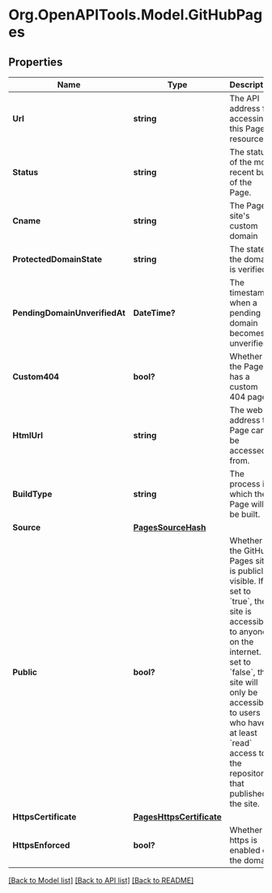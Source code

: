 # Org.OpenAPITools.Model.GitHubPages

## Properties

Name | Type | Description | Notes
------------ | ------------- | ------------- | -------------
**Url** | **string** | The API address for accessing this Page resource. | 
**Status** | **string** | The status of the most recent build of the Page. | 
**Cname** | **string** | The Pages site&#39;s custom domain | 
**ProtectedDomainState** | **string** | The state if the domain is verified | [optional] 
**PendingDomainUnverifiedAt** | **DateTime?** | The timestamp when a pending domain becomes unverified. | [optional] 
**Custom404** | **bool?** | Whether the Page has a custom 404 page. | [default to false]
**HtmlUrl** | **string** | The web address the Page can be accessed from. | [optional] 
**BuildType** | **string** | The process in which the Page will be built. | [optional] 
**Source** | [**PagesSourceHash**](PagesSourceHash.md) |  | [optional] 
**Public** | **bool?** | Whether the GitHub Pages site is publicly visible. If set to &#x60;true&#x60;, the site is accessible to anyone on the internet. If set to &#x60;false&#x60;, the site will only be accessible to users who have at least &#x60;read&#x60; access to the repository that published the site. | 
**HttpsCertificate** | [**PagesHttpsCertificate**](PagesHttpsCertificate.md) |  | [optional] 
**HttpsEnforced** | **bool?** | Whether https is enabled on the domain | [optional] 

[[Back to Model list]](../README.md#documentation-for-models) [[Back to API list]](../README.md#documentation-for-api-endpoints) [[Back to README]](../README.md)

